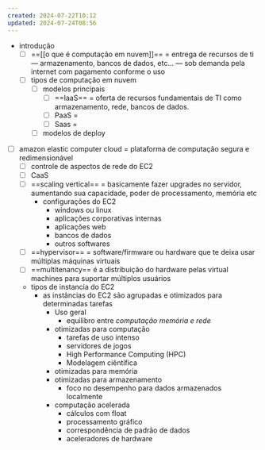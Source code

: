 ```yaml
---
created: 2024-07-22T10:12
updated: 2024-07-24T08:56
---
```

- introdução
	- [ ] ==[[o que é computação em nuvem]]== = entrega de recursos de ti — armazenamento, bancos de dados, etc... — sob demanda pela internet com pagamento conforme o uso
	- [ ] tipos de computação em nuvem 
		- [ ] modelos principais
			- [ ] ==IaaS== = oferta de recursos fundamentais de TI como armazenamento, rede, bancos de dados.
			- [ ] PaaS = 
			- [ ] Saas = 
		- [ ] modelos de deploy

- [ ] amazon elastic computer cloud = plataforma de computação segura e redimensionável
	- [ ] controle de aspectos de rede do EC2
	- [ ] CaaS
	- [ ] ==scaling vertical== = basicamente fazer upgrades no servidor, aumentando sua capacidade, poder de processamento, memória etc
		- configurações do EC2
			- windows ou linux
			- aplicações corporativas internas
			- aplicações web
			- bancos de dados
			- outros softwares
	- [ ] ==hypervisor== = software/firmware ou hardware que te deixa usar múltiplas máquinas virtuais
	- [ ] ==multitenancy== é a distribuição do hardware pelas virtual machines para suportar múltiplos usuários 

	- tipos de instancia do EC2
		- as instâncias do EC2 são agrupadas e otimizados para determinadas tarefas
			- Uso geral
				- equilibro entre *computação memória e rede*
			- otimizadas para computação
				- tarefas de uso intenso
				- servidores de jogos
				- High Performance Computing (HPC)
				- Modelagem ciêntífica
			- otimizadas para memória
			- otimizadas para armazenamento
				- foco no desempenho para dados armazenados localmente
			- computação acelerada
				- cálculos com float
				- processamento gráfico
				- correspondência de padrão de dados
				- aceleradores de hardware